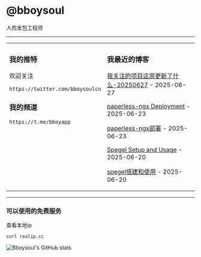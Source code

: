 # @bboysoul

人肉发包工程师

---


<table>
<tr>
<td valign="top" width="50%">

### 我的推特

欢迎关注

`https://twitter.com/bboysoulcn`

### 我的频道

`https://t.me/bboyapp`

</td>
<td valign="top" width="50%">

### 我最近的博客

<!-- blog start -->
[我关注的项目这周更新了什么-20250627](https://www.bboy.app/2025/06/27/%E6%88%91%E5%85%B3%E6%B3%A8%E7%9A%84%E9%A1%B9%E7%9B%AE%E8%BF%99%E5%91%A8%E6%9B%B4%E6%96%B0%E4%BA%86%E4%BB%80%E4%B9%88-20250627/) - 2025-06-27

[paperless-ngx Deployment](https://www.bboy.app/2025/06/23/paperless-ngx-deployment/) - 2025-06-23

[paperless-ngx部署](https://www.bboy.app/2025/06/23/paperless-ngx%E9%83%A8%E7%BD%B2/) - 2025-06-23

[Spegel Setup and Usage](https://www.bboy.app/2025/06/20/spegel-setup-and-usage/) - 2025-06-20

[spegel搭建和使用](https://www.bboy.app/2025/06/20/spegel%E6%90%AD%E5%BB%BA%E5%92%8C%E4%BD%BF%E7%94%A8/) - 2025-06-20
<!-- blog end -->
</td>
</tr></table>

---


### 可以使用的免费服务

查看本地ip

`curl realip.cc`

![Bboysoul's GitHub stats](https://github-readme-stats.vercel.app/api?username=bboysoulcn&show_icons=true)




